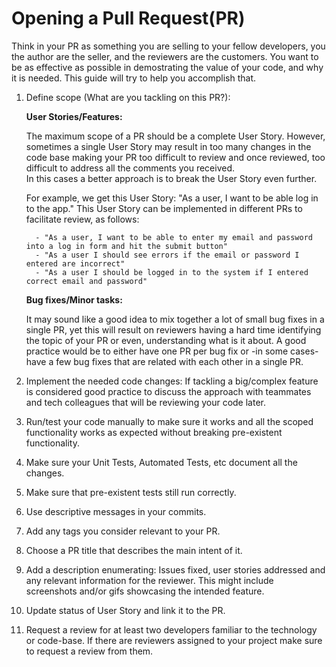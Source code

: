 # Opening a Pull Request(PR)

Think in your PR as something you are selling to your fellow developers, you the author are the seller, and the reviewers are the customers. You want to be as effective as possible in demostrating the value of your code, and why it is needed. This guide will try to help you accomplish that.

1. Define scope (What are you tackling on this PR?):
      
      **User Stories/Features:**
      
      The maximum scope of a PR should be a complete User Story.
            However, sometimes a single User Story may result in too many changes in the code base making your PR too         difficult to review and once reviewed, too difficult to address all the comments you received.  
           In this cases a better approach is to break the User Story even further.
    
      For example, we get this User Story: "As a user, I want to be able log in to the app." 
      This User Story can be implemented in different PRs to facilitate review, as follows:
      
         - "As a user, I want to be able to enter my email and password into a log in form and hit the submit button"
         - "As a user I should see errors if the email or password I entered are incorrect"
         - "As a user I should be logged in to the system if I entered correct email and password"


      **Bug fixes/Minor tasks:**
      
      It may sound like a good idea to mix together a lot of small bug fixes in a single PR, yet this will result on reviewers having a hard time identifying the topic of your PR or even, understanding what is it about.
      A good practice would be to either have one PR per bug fix or -in some cases- have a few bug fixes that are related with each other in a single PR.
    
    
2. Implement the needed code changes:
    If tackling a big/complex feature is considered good practice to discuss the approach with teammates and tech colleagues that will be reviewing your code later. 
3. Run/test your code manually to make sure it works and all the scoped functionality works as expected without breaking pre-existent functionality. 
4. Make sure your Unit Tests, Automated Tests, etc document all the changes.
5. Make sure that pre-existent tests still run correctly. 
6. Use descriptive messages in your commits.
7. Add any tags you consider relevant to your PR.
8. Choose a PR title that describes the main intent of it.
9. Add a description enumerating: Issues fixed, user stories addressed and any relevant information for the reviewer. This might include screenshots and/or gifs showcasing the intended feature.
10. Update status of User Story and link it to the PR.
11. Request a review for at least two developers familiar to the technology or code-base.
    If there are reviewers assigned to your project make sure to request a review from them.
